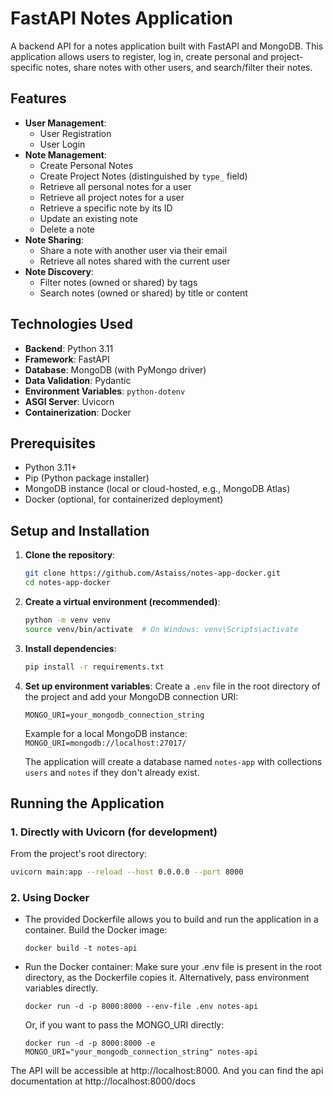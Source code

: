 # FastAPI Notes Application

A backend API for a notes application built with FastAPI and MongoDB. This application allows users to register, log in, create personal and project-specific notes, share notes with other users, and search/filter their notes.

## Features

*   **User Management**:
    *   User Registration
    *   User Login
*   **Note Management**:
    *   Create Personal Notes
    *   Create Project Notes (distinguished by `type_` field)
    *   Retrieve all personal notes for a user
    *   Retrieve all project notes for a user
    *   Retrieve a specific note by its ID
    *   Update an existing note
    *   Delete a note
*   **Note Sharing**:
    *   Share a note with another user via their email
    *   Retrieve all notes shared with the current user
*   **Note Discovery**:
    *   Filter notes (owned or shared) by tags
    *   Search notes (owned or shared) by title or content

## Technologies Used

*   **Backend**: Python 3.11
*   **Framework**: FastAPI
*   **Database**: MongoDB (with PyMongo driver)
*   **Data Validation**: Pydantic
*   **Environment Variables**: `python-dotenv`
*   **ASGI Server**: Uvicorn
*   **Containerization**: Docker

## Prerequisites

*   Python 3.11+
*   Pip (Python package installer)
*   MongoDB instance (local or cloud-hosted, e.g., MongoDB Atlas)
*   Docker (optional, for containerized deployment)

## Setup and Installation

1.  **Clone the repository**:
    ```bash
    git clone https://github.com/Astaiss/notes-app-docker.git
    cd notes-app-docker
    ```

2.  **Create a virtual environment (recommended)**:
    ```bash
    python -m venv venv
    source venv/bin/activate  # On Windows: venv\Scripts\activate
    ```

3.  **Install dependencies**:
    ```bash
    pip install -r requirements.txt
    ```

4.  **Set up environment variables**:
    Create a `.env` file in the root directory of the project and add your MongoDB connection URI:
    ```env
    MONGO_URI=your_mongodb_connection_string
    ```
    Example for a local MongoDB instance:
    `MONGO_URI=mongodb://localhost:27017/`

    The application will create a database named `notes-app` with collections `users` and `notes` if they don't already exist.

## Running the Application

### 1. Directly with Uvicorn (for development)

From the project's root directory:
```bash
uvicorn main:app --reload --host 0.0.0.0 --port 8000
```

### 2. Using Docker
- The provided Dockerfile allows you to build and run the application in a container.
Build the Docker image:
    ```
    docker build -t notes-api 
    ```

- Run the Docker container:
Make sure your .env file is present in the root directory, as the Dockerfile copies it. Alternatively, pass environment variables directly.
    ```
    docker run -d -p 8000:8000 --env-file .env notes-api
    ```
    Or, if you want to pass the MONGO_URI directly:
    ```
    docker run -d -p 8000:8000 -e MONGO_URI="your_mongodb_connection_string" notes-api
    ```
The API will be accessible at http://localhost:8000.
And you can find the api documentation at  http://localhost:8000/docs